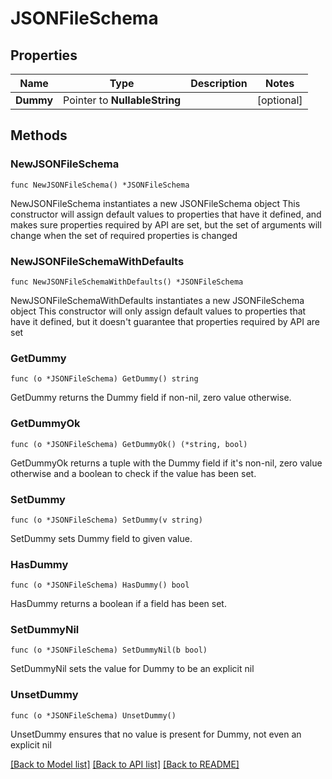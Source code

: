 # JSONFileSchema

## Properties

Name | Type | Description | Notes
------------ | ------------- | ------------- | -------------
**Dummy** | Pointer to **NullableString** |  | [optional] 

## Methods

### NewJSONFileSchema

`func NewJSONFileSchema() *JSONFileSchema`

NewJSONFileSchema instantiates a new JSONFileSchema object
This constructor will assign default values to properties that have it defined,
and makes sure properties required by API are set, but the set of arguments
will change when the set of required properties is changed

### NewJSONFileSchemaWithDefaults

`func NewJSONFileSchemaWithDefaults() *JSONFileSchema`

NewJSONFileSchemaWithDefaults instantiates a new JSONFileSchema object
This constructor will only assign default values to properties that have it defined,
but it doesn't guarantee that properties required by API are set

### GetDummy

`func (o *JSONFileSchema) GetDummy() string`

GetDummy returns the Dummy field if non-nil, zero value otherwise.

### GetDummyOk

`func (o *JSONFileSchema) GetDummyOk() (*string, bool)`

GetDummyOk returns a tuple with the Dummy field if it's non-nil, zero value otherwise
and a boolean to check if the value has been set.

### SetDummy

`func (o *JSONFileSchema) SetDummy(v string)`

SetDummy sets Dummy field to given value.

### HasDummy

`func (o *JSONFileSchema) HasDummy() bool`

HasDummy returns a boolean if a field has been set.

### SetDummyNil

`func (o *JSONFileSchema) SetDummyNil(b bool)`

 SetDummyNil sets the value for Dummy to be an explicit nil

### UnsetDummy
`func (o *JSONFileSchema) UnsetDummy()`

UnsetDummy ensures that no value is present for Dummy, not even an explicit nil

[[Back to Model list]](../README.md#documentation-for-models) [[Back to API list]](../README.md#documentation-for-api-endpoints) [[Back to README]](../README.md)


